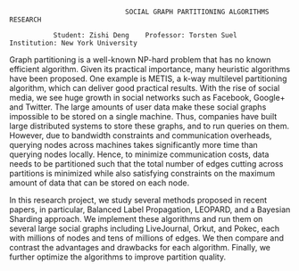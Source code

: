                                  SOCIAL GRAPH PARTITIONING ALGORITHMS RESEARCH

	           Student: Zishi Deng    Professor: Torsten Suel  Institution: New York University      

Graph partitioning is a well-known NP-hard problem that has no known efficient algorithm. Given its practical importance, many heuristic algorithms have been proposed. One example is METIS, a k-way multilevel partitioning algorithm, which can deliver good practical results. With the rise of social media, we see huge growth in social networks such as Facebook, Google+ and Twitter. The large amounts of user data make these social graphs impossible to be stored on a single machine. Thus, companies have built large distributed systems to store these graphs, and to run queries on them. However, due to bandwidth constraints and communication overheads, querying nodes across machines takes significantly more time than querying nodes locally. Hence, to minimize communication costs, data needs to be partitioned such that the total number of edges cutting across partitions is minimized while also satisfying constraints on the maximum amount of data that can be stored on each node.

In this research project, we study several methods proposed in recent papers, in particular, Balanced Label Propagation, LEOPARD, and a Bayesian Sharding approach. We implement these algorithms and run them on several large social graphs including LiveJournal, Orkut, and Pokec, each with millions of nodes and tens of millions of edges. We then compare and contrast the advantages and drawbacks for each algorithm. Finally, we further optimize the algorithms to improve partition quality.
